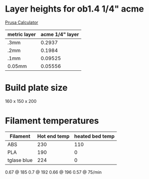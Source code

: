 Layer heights for ob1.4 1/4" acme
=================================

[Prusa Calculator](http://calculator.josefprusa.cz/)

| metric layer | acme 1/4" layer |
| ------------ | --------------- |
| .3mm | 0.2937 |
| .2mm | 0.1984 |
| .1mm | 0.09525 |
| 0.05mm | 0.05556 |

Build plate size
================

160 x 150 x 200

Filament temperatures
=====================

| Filament | Hot end temp | heated bed temp |
| -------- | ------------ | --------------- |
| ABS | 230 | 110 |
| PLA | 190 | 0 |
| tglase blue | 224 | 0 |


0.67 @ 185
0.7 @ 192
0.66 @ 196
0.57 @ 75/min
